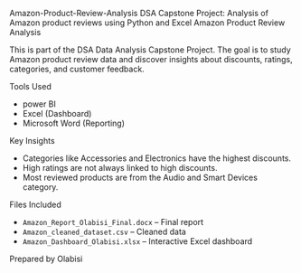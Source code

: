  Amazon-Product-Review-Analysis
DSA Capstone Project: Analysis of Amazon product reviews using Python and Excel
Amazon Product Review Analysis

This is part of the DSA Data Analysis Capstone Project. The goal is to study Amazon product review data and discover insights about discounts, ratings, categories, and customer feedback.

 Tools Used
- power BI
- Excel (Dashboard)
- Microsoft Word (Reporting)

Key Insights
- Categories like Accessories and Electronics have the highest discounts.
- High ratings are not always linked to high discounts.
- Most reviewed products are from the Audio and Smart Devices category.

 Files Included
- `Amazon_Report_Olabisi_Final.docx` – Final report
- `Amazon_cleaned_dataset.csv` – Cleaned data
- `Amazon_Dashboard_Olabisi.xlsx` – Interactive Excel dashboard

Prepared by Olabisi
